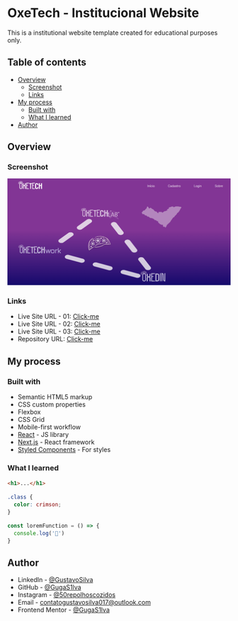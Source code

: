 # OxeTech - Institucional Website

This is a institutional website template created for educational purposes only. 

## Table of contents

- [Overview](#overview)
  - [Screenshot](#screenshot)
  - [Links](#links)
- [My process](#my-process)
  - [Built with](#built-with)
  - [What I learned](#what-i-learned)
- [Author](#author)

## Overview

### Screenshot

![](./public/images/Screenshot.png)

### Links

- Live Site URL - 01: [Click-me](https://guga-t-016-oxe-tech.vercel.app/)
- Live Site URL - 02: [Click-me](https://guga-t-016-oxe-tech-gugas1lva.vercel.app/)
- Live Site URL - 03: [Click-me](https://guga-t-016-oxe-tech-git-main-gugas1lva.vercel.app/)
- Repository URL: [Click-me](https://github.com/GugaS1lva/GugaT-016--OxeTech)

## My process

### Built with

- Semantic HTML5 markup
- CSS custom properties
- Flexbox
- CSS Grid
- Mobile-first workflow
- [React](https://reactjs.org/) - JS library
- [Next.js](https://nextjs.org/) - React framework
- [Styled Components](https://styled-components.com/) - For styles

### What I learned


```html
<h1>...</h1>
```
```css
.class {
  color: crimson;
}
```
```js
const loremFunction = () => {
  console.log('🎉')
}
```

## Author

- LinkedIn - [@GustavoSilva](https://www.linkedin.com/in/guga-silva-124706233/)
- GitHub - [@GugaS1lva](https://github.com/GugaS1lva)
- Instagram - [@50repolhoscozidos](https://www.instagram.com/50repolhoscozidos/)
- Email - [contatogustavosilva017@outlook.com](mailto:contatogustavosilva017@outlook.com)
- Frontend Mentor - [@GugaS1lva](https://www.frontendmentor.io/profile/GugaS1lva)